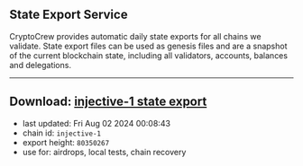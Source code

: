## State Export Service
CryptoCrew provides automatic daily state exports for all chains we validate. State export files can be used as genesis files and are a snapshot of the current blockchain state, including all validators, accounts, balances and delegations.

---
**Download: [injective-1 state export](https://dl-eu2.ccvalidators.com/SERVICE/injective/injective-1_export_80350267.json)**
---

- last updated: Fri Aug 02 2024 00:08:43
- chain id: `injective-1`
- export height: `80350267`
- use for: airdrops, local tests, chain recovery
